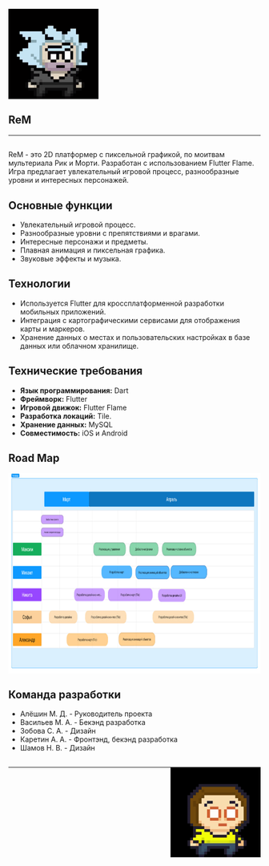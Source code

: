 <p> <img align = "center" alt = "gif" src = "https://github.com/lil-nas-why/flutter_games/blob/main/animation.gif" widht = "1000" height = "180"/> </p>


## ReM
***
## 
ReM - это 2D платформер с пиксельной графикой, по моитвам мультериала Рик и Морти. Разработан с использованием Flutter Flame. Игра предлагает увлекательный игровой процесс, разнообразные уровни и интересных персонажей.
## Основные функции

- Увлекательный игровой процесс.
- Разнообразные уровни с препятствиями и врагами.
- Интересные персонажи и предметы.
- Плавная анимация и пиксельная графика.
- Звуковые эффекты и музыка.

## Технологии

- Используется Flutter для кроссплатформенной разработки мобильных приложений.
- Интеграция с картографическими сервисами для отображения карты и маркеров.
- Хранение данных о местах и пользовательских настройках в базе данных или облачном хранилище.
  
## Технические требования

- **Язык программирования:** Dart
- **Фреймворк:** Flutter
- **Игровой движок:** Flutter Flame
- **Разработка локаций:** Tile.
- **Хранение данных:** MySQL
- **Совместимость:** iOS и Android

## Road Map
<p> <img align = "center" src = "https://github.com/lil-nas-why/flutter_games/blob/main/photo_2024-04-19_23-50-22.jpg" widht = "1200" height = "400"/> </p>

  
## Команда разработки

- Алёшин М. Д. - Руководитель проекта
- Васильев М. A. - Бекэнд разработка
- Зобова С. A. - Дизайн
- Каретин А. А. - Фронтэнд, бекэнд разработка
- Шамов Н. В. - Дизайн
##
<p> <img align = "right" alt = "gif" src = "https://github.com/lil-nas-why/flutter_games/blob/main/mPhoto).gif.gif" widht = "1000" height = "180"/> </p>

***

